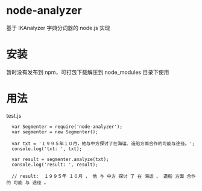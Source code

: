 # node-analyzer
基于 IKAnalyzer 字典分词器的 node.js 实现

# 安装
暂时没有发布到 npm，可打包下载解压到 node_modules 目录下使用

# 用法
test.js

      var Segmenter = require('node-analyzer');
      var segmenter = new Segmenter();
      
      var txt = '１９９５年１０月，他与中方探讨了在海运、造船方面合作的可能与途径。';
      console.log('txt: ', txt);
      
      var result = segmenter.analyze(txt);
      console.log('result: ', result);
      
      // result:  １９９５年 １０月 ， 他 与 中方 探讨 了 在 海运 、 造船 方面 合作 的 可能 与 途径 。
